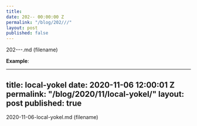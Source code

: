 ```yaml
---
title: 
date: 202-- 00:00:00 Z
permalink: "/blog/202///"
layout: post
published: false
---
```


202---.md
(filename)

**Example**:

---
title: local-yokel
date: 2020-11-06 12:00:01 Z
permalink: "/blog/2020/11/local-yokel/"
layout: post
published: true
---

2020-11-06-local-yokel.md
(filename)
